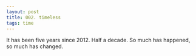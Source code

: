 ```yaml
---
layout: post
title: 002. timeless
tags: time
---
```

It has been five years since 2012. Half a decade. So much has happened, so much has changed. 